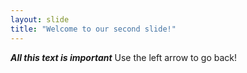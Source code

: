 ```yaml
---
layout: slide
title: "Welcome to our second slide!"
---
```

***All this text is important***
Use the left arrow to go back!
